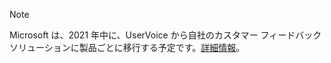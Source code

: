 > [!NOTE]
> Microsoft は、2021 年中に、UserVoice から自社のカスタマー フィードバック ソリューションに製品ごとに移行する予定です。[詳細情報](https://support.microsoft.com/topic/-pages-430e1a78-e016-472a-a10f-dc2a3df3450a)。